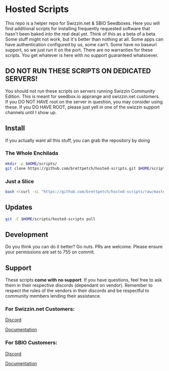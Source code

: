 # Hosted Scripts

This repo is a helper repo for Swizzin.net & SBIO Seedboxes. Here you will find additional scripts for installing frequently requested software that hasn't been baked into the real deal yet. Think of this as a beta of a beta. Some stuff might not work, but it's better than nothing at all. Some apps can have authentication configured by us, some can't. Some have no baseurl support, so we just run it on the port. There are no warranties for these scripts. You get whatever is here with no support guaranteed whatsoever. 

## DO NOT RUN THESE SCRIPTS ON DEDICATED SERVERS!
You should not run these scripts on servers running Swizzin Community Edition. This is meant for seedbox.io apprange and swizzin.net customers. If you DO NOT HAVE root on the server in question, you may consider using these. If you DO HAVE ROOT, please just yell in one of the swizzin support channels until I show up.

## Install
If you actually want all this stuff, you can grab the repository by doing 

### The Whole Enchilada
```bash
mkdir -p $HOME/scripts/
git clone https://github.com/brettpetch/hosted-scripts.git $HOME/scripts/hosted-scripts
```

### Just a Slice
```bash
bash <(curl -sL "https://github.com/brettpetch/hosted-scripts/raw/master/scriptname.sh")
```

## Updates

```bash
git -C $HOME/scripts/hosted-scripts pull
```

## Development
Do you think you can do it better? Go nuts. PRs are welcome. Please ensure your permissions are set to 755 on commit.

## Support
These scripts **come with no support**. If you have questions, feel free to ask them in their respective discords (dependant on vendor). Remember to respect the rules of the vendors in their discords and be respectful to community members lending their assistance.

### For Swizzin.net Customers: 

[Discord](https://discord.gg/2esbu2N)

[Documentation](https://docs.swizzin.net)

### For SBIO Customers: 

[Discord](https://discord.gg/wv67teS)

[Documentation](https://docs.seedbox.io)
